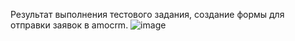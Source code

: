 Результат выполнения тестового задания, создание формы для отправки заявок в amocrm.
![image](https://github.com/Asi1124/amocrm-job-form/assets/149960376/9afb30ba-7fa1-4cd2-8304-3583961d2bcf)
